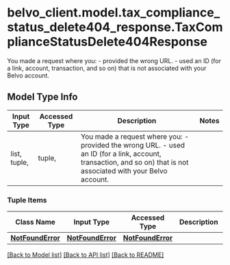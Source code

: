 # belvo_client.model.tax_compliance_status_delete404_response.TaxComplianceStatusDelete404Response

You made a request where you:    - provided the wrong URL.   - used an ID (for a link, account, transaction, and so on) that is not associated with your Belvo account.   

## Model Type Info
Input Type | Accessed Type | Description | Notes
------------ | ------------- | ------------- | -------------
list, tuple,  | tuple,  | You made a request where you:    - provided the wrong URL.   - used an ID (for a link, account, transaction, and so on) that is not associated with your Belvo account.    | 

### Tuple Items
Class Name | Input Type | Accessed Type | Description | Notes
------------- | ------------- | ------------- | ------------- | -------------
[**NotFoundError**](NotFoundError.md) | [**NotFoundError**](NotFoundError.md) | [**NotFoundError**](NotFoundError.md) |  | 

[[Back to Model list]](../../README.md#documentation-for-models) [[Back to API list]](../../README.md#documentation-for-api-endpoints) [[Back to README]](../../README.md)

